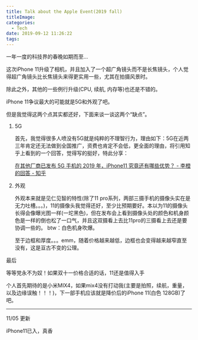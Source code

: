 ```yaml
---
title: Talk about the Apple Event(2019 fall)
titleImage:
categories:
  - Tech
date: 2019-09-12 11:26:22
tags:
---
```

一年一度的科技界的春晚如期而至...

这次iPhone 11升级了相机，并且加入了一个超广角镜头而不是长焦镜头，个人觉得超广角镜头比长焦镜头来得更实用一些，尤其在拍摄风景时。

除此之外，其他的一些例行升级(CPU, 续航, 内存等)也还是不错的。

iPhone 11争议最大的可能就是5G和外观了吧。

但是我觉得这两个点其实都还好，下面来谈一谈这两个“缺点”。

1. 5G
   
   首先，我觉得很多人喷没有5G就是纯粹的不理智行为，理由如下：5G在近两三年肯定还无法做到全国推广，资费也肯定不会低，更全面的理由，将引用知乎上看到的一个回答，觉得写的挺好，特此分享：
   
   [在其他厂商已发布 5G 手机的 2019 年，iPhone11 究竟还有哪些优势？ - 李橙的回答 - 知乎](https://www.zhihu.com/question/344263265/answer/819233948)
   

2. 外观
   
   外观本来就是见仁见智的特性(除了11 pro系列，两部三摄手机的摄像头实在是无力吐槽。。。)，11的摄像头我觉得还好，至少比预期要好。本以为11的摄像头长得会像曝光图一样(一坨黑色)，但在发布会上看到摄像头处的颜色和机身颜色是一样的倒也松了一口气，并且这双摄看上去比11pro的三摄看上去还是要协调一些的。
   btw：白色机身吹爆。
   
   至于边框和厚度。。。emm，随着价格越来越低，边框也会变得越来越窄直至没有，这是亘古不变的公理。

最后

等等党永不为奴！如果双十一价格合适的话，11还是值得入手

个人首先期待的是小米MIX4，如果mix4没有打动我(主要是拍照，续航，重量，以及边缘误触！！！)，下一部手机应该就是降价后的iPhone 11(白色 128GB)了吧。

---
11/05 更新

iPhone11已入，真香
